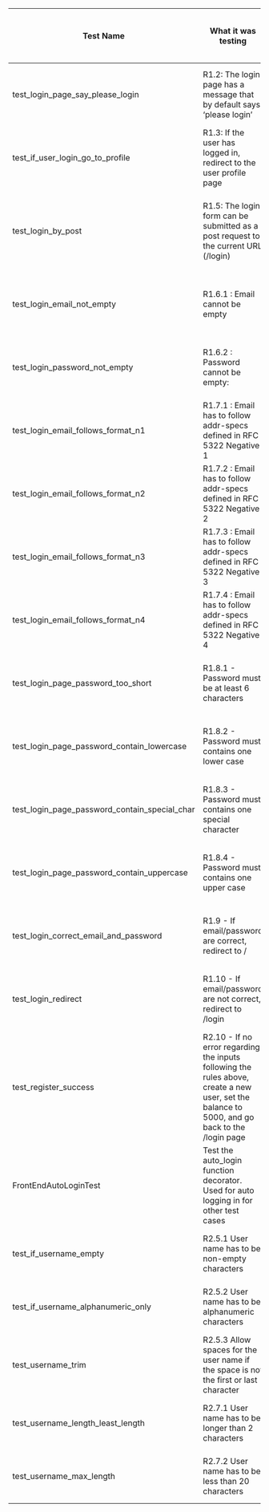 | Test Name                                     | What it   was testing                                                                                                                          | How its output was wrong                                                                     | What the error in the code was                                                                             | How you changed the program (or test input) to fix it.                                                 |
|-----------------------------------------------|------------------------------------------------------------------------------------------------------------------------------------------------|----------------------------------------------------------------------------------------------|------------------------------------------------------------------------------------------------------------|--------------------------------------------------------------------------------------------------------|
| test_login_page_say_please_login              | R1.2: The login page has a message that by default says ‘please login’                                                                         | No #please-login-h1 element                                                                  | We were using the wrong element for the please login message                                               | Changed the test case to check for #message element instead                                            |
| test_if_user_login_go_to_profile              | R1.3: If the user has logged in, redirect to the user profile page                                                                             | No #profile-page element                                                                     | We were using the wrong element to see if the current page is the profile page                             | Changed the test case to check for #welcome element instead                                            |
| test_login_by_post                            | R1.5: The login form can be submitted as a post request to the current URL (/login)                                                            | Did not interpret the question correctly                                                     | Did not validate that the login page had elements for a post request                                       | Asserted that the form on the login page contained attributes for post requests                        |
| test_login_email_not_empty                    | R1.6.1 : Email cannot be empty                                                                                                                 | No #warning element                                                                          | We were using a non existent element for the warning message called #warning                               | Changed the test case to check for #message element instead                                            |
| test_login_password_not_empty                 | R1.6.2 : Password cannot be empty:                                                                                                             | No #warning element                                                                          | We were using a non existent element for the warning message called #warning                               | Changed the test case to check for #message element instead                                            |
| test_login_email_follows_format_n1            | R1.7.1 : Email has to follow addr-specs defined in RFC 5322  Negative 1                                                                        | No #warning element                                                                          | We were using a non existent element for the warning message called #warning                               | Changed the test case to check for #message element instead                                            |
| test_login_email_follows_format_n2            | R1.7.2 : Email has to follow addr-specs defined in RFC 5322  Negative 2                                                                        | No #warning element                                                                          | We were using a non existent element for the warning message called #warning                               | Changed the test case to check for #message element instead                                            |
| test_login_email_follows_format_n3            | R1.7.3 : Email has to follow addr-specs defined in RFC 5322  Negative 3                                                                        | logged in rather than display the wrong formatting message                                   | "tes!t@gmail.com" is a valid email address, so it should not check if it is wrong                          | Deleted and now R1.7.4 is called R1.7.3                                                                |
| test_login_email_follows_format_n4            | R1.7.4 : Email has to follow addr-specs defined in RFC 5322  Negative 4                                                                        | No #warning element                                                                          | We were using a non existent element for the warning message called #warning                               | Changed the test case to check for #message element instead                                            |
| test_login_page_password_too_short            | R1.8.1 -  Password must be at least 6 characters                                                                                               | No #warning-p1 element                                                                       | We were using the non existent #warning element instead of the #message element                            | Changed the test case to check for #message element instead                                            |
| test_login_page_password_contain_lowercase    | R1.8.2 - Password must contains one lower case                                                                                                 | No #warning-p1 element                                                                       | We were using the non existent #warning element instead of the #message element                            | Changed the test case to check for #message element instead                                            |
| test_login_page_password_contain_special_char | R1.8.3 - Password must contains one special character                                                                                          | No #warning-p1 element                                                                       | We were using the non existent #warning element instead of the #message element                            | Changed the test case to check for #message element instead                                            |
| test_login_page_password_contain_uppercase    | R1.8.4 - Password must contains one upper case                                                                                                 | No #warning-p1 element                                                                       | We were using the non existent #warning element instead of the #message element                            | Changed the test case to check for #message element instead                                            |
| test_login_correct_email_and_password         | R1.9 - If email/password are correct, redirect to /                                                                                            | No #home-header element                                                                      | Test case looking for non-existent element                                                                 | Changed the test case to check for #welcome element instead                                            |
| test_login_redirect                           | R1.10 - If email/password are not correct, redirect to /login                                                                                  | No #warning-p1 element                                                                       | We were using the non existent #warning element instead of the #message element                            | Changed the test case to check for #message element instead                                            |
| test_register_success                         | R2.10 - If no error regarding the inputs following the rules above, create a new user, set the balance to 5000, and go back to the /login page | Not redirecting to /login. Error message  "Failed to store user info".                       | The backend method register_user returns None, and had corresponding patched function also returning None. | Change the backend function register_user to return the new user and have patch to return a test user. |
| FrontEndAutoLoginTest                         | Test the auto_login function decorator. Used for auto logging in for other test cases                                                          | Email address domain @example.com with causing “domain not found” exception on some networks | The domain name for the test user doesn’t always work                                                      | Changed the domain to @test.com                                                                        
| test_if_username_empty                        | R2.5.1 User name has to be non-empty characters                                                                                                |  assert_text for  #message element is not same as error message                                                             |     typo in assert_text for #message element                                             | We were fixing a typo in assert_text function                                            |
| test_if_username_alphanumeric_only                        |  R2.5.2 User name has to be alphanumeric characters                                                                                                |  assert_text for  #message element is not same as error message                                                             |     typo in assert_text for #message element                                             | We were fixing a typo in assert_text function                                            |
| test_username_trim                        |  R2.5.3 Allow spaces for the user name if the space is not the first or last character                                                                                                 |  assert_text for  #message element is not same as error message                                                             |     typo in assert_text for #message element                                             | We were fixing a typo in assert_text function                                            |
| test_username_length_least_length                        | R2.7.1 User name has to be longer than 2 characters                                                                                                |  assert_text for  #message element is not same as error message                                                             |     typo in assert_text for #message element                                             | We were fixing a typo in assert_text function                                            |
| test_username_max_length                        | R2.7.2 User name has to be less than 20 characters                                                                                               |  assert_text for  #message element is not same as error message                                                             |     typo in assert_text for #message element                                             | We were fixing a typo in assert_text function  